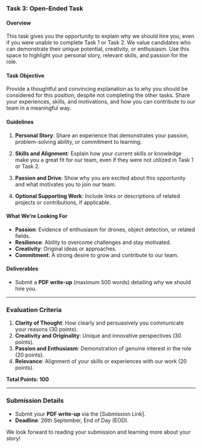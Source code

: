### **Task 3: Open-Ended Task**

#### Overview
This task gives you the opportunity to explain why we should hire you, even if you were unable to complete Task 1 or Task 2. We value candidates who can demonstrate their unique potential, creativity, or enthusiasm. Use this space to highlight your personal story, relevant skills, and passion for the role.

#### Task Objective
Provide a thoughtful and convincing explanation as to why you should be considered for this position, despite not completing the other tasks. Share your experiences, skills, and motivations, and how you can contribute to our team in a meaningful way.

#### Guidelines
1. **Personal Story**: Share an experience that demonstrates your passion, problem-solving ability, or commitment to learning.
   
2. **Skills and Alignment**: Explain how your current skills or knowledge make you a great fit for our team, even if they were not utilized in Task 1 or Task 2.

3. **Passion and Drive**: Show why you are excited about this opportunity and what motivates you to join our team.

4. **Optional Supporting Work**: Include links or descriptions of related projects or contributions, if applicable.

#### What We’re Looking For
- **Passion**: Evidence of enthusiasm for drones, object detection, or related fields.
- **Resilience**: Ability to overcome challenges and stay motivated.
- **Creativity**: Original ideas or approaches.
- **Commitment**: A strong desire to grow and contribute to our team.

#### Deliverables
- Submit a **PDF write-up** (maximum 500 words) detailing why we should hire you.

---

### Evaluation Criteria

1. **Clarity of Thought**: How clearly and persuasively you communicate your reasons (30 points).
2. **Creativity and Originality**: Unique and innovative perspectives (30 points).
3. **Passion and Enthusiasm**: Demonstration of genuine interest in the role (20 points).
4. **Relevance**: Alignment of your skills or experiences with our work (20 points).

**Total Points: 100**

---

### Submission Details
- Submit your **PDF write-up** via the [Submission Link].
- **Deadline**: 26th September, End of Day (EOD).

We look forward to reading your submission and learning more about your story!
